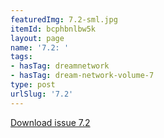 ```yaml
---
featuredImg: 7.2-sml.jpg
itemId: bcphbnlbw5k
layout: page
name: '7.2: '
tags:
- hasTag: dreamnetwork
- hasTag: dream-network-volume-7
type: post
urlSlug: '7.2'
---
```

<a href="../files/pdfs/Volume_7/7.2-Dream-Network-Bulletin_Volume-7-Number-2.pdf" download="">Download issue 7.2</a>